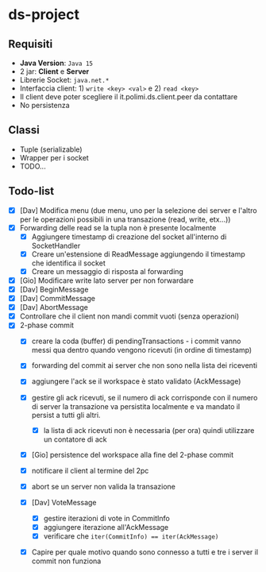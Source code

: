 # ds-project
## Requisiti
- **Java Version**: `Java 15`
- 2 jar: **Client** e **Server**
- Librerie Socket: `java.net.*`
- Interfaccia client: 1) `write <key> <val>` e 2) `read <key>`
- Il client deve poter scegliere il it.polimi.ds.client.peer da contattare
- No persistenza

## Classi
- Tuple (serializable)
- Wrapper per i socket
- TODO...

## Todo-list
- [x] [Dav] Modifica menu (due menu, uno per la selezione dei server e l'altro per le operazioni possibili in una transazione (read, write, etx...))
- [x] Forwarding delle read se la tupla non è presente localmente
  - [x] Aggiungere timestamp di creazione del socket all'interno di SocketHandler
  - [x] Creare un'estensione di ReadMessage aggiungendo il timestamp che identifica il socket
  - [x] Creare un messaggio di risposta al forwarding
- [x] [Gio] Modificare write lato server per non forwardare
- [x] [Dav] BeginMessage
- [x] [Dav] CommitMessage
- [x] [Dav] AbortMessage
- [x] Controllare che il client non mandi commit vuoti (senza operazioni)
- [x] 2-phase commit
  - [x] creare la coda (buffer) di pendingTransactions - i commit vanno messi qua dentro quando vengono ricevuti (in ordine di timestamp)
  - [x] forwarding del commit ai server che non sono nella lista dei riceventi
  - [x] aggiungere l'ack se il workspace è stato validato (AckMessage)
  - [x] gestire gli ack ricevuti, se il numero di ack corrisponde con il numero di server la transazione va persistita localmente e va mandato il persist a tutti gli altri.
    - [x] la lista di ack ricevuti non è necessaria (per ora) quindi utilizzare un contatore di ack
  - [x] [Gio] persistence del workspace alla fine del 2-phase commit
  - [x] notificare il client al termine del 2pc
  - [x] abort se un server non valida la transazione
  - [x] [Dav] VoteMessage
    - [x] gestire iterazioni di vote in CommitInfo
    - [x] aggiungere iterazione all'AckMessage
    - [x] verificare che `iter(CommitInfo) == iter(AckMessage)`
  - [x] Capire per quale motivo quando sono connesso a tutti e tre i server il commit non funziona
  

